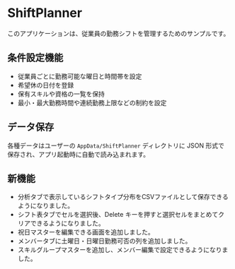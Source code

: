 # ShiftPlanner

このアプリケーションは、従業員の勤務シフトを管理するためのサンプルです。

## 条件設定機能

- 従業員ごとに勤務可能な曜日と時間帯を設定
- 希望休の日付を登録
- 保有スキルや資格の一覧を保持
- 最小・最大勤務時間や連続勤務上限などの制約を設定

## データ保存

各種データはユーザーの `AppData/ShiftPlanner` ディレクトリに JSON 形式で
保存され、アプリ起動時に自動で読み込まれます。

## 新機能

- 分析タブで表示しているシフトタイプ分布をCSVファイルとして保存できるようになりました。
- シフト表タブでセルを選択後、Delete キーを押すと選択セルをまとめてクリアできるようになりました。
- 祝日マスターを編集できる画面を追加しました。
- メンバータブに土曜日・日曜日勤務可否の列を追加しました。
- スキルグループマスターを追加し、メンバー編集で設定できるようになりました。
